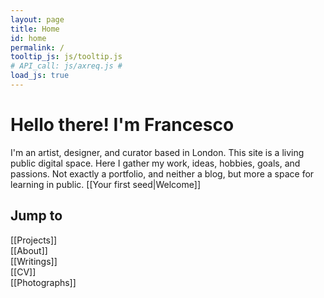 ```yaml
---
layout: page
title: Home
id: home
permalink: /
tooltip_js: js/tooltip.js
# API_call: js/axreq.js #
load_js: true
---
```


# Hello there! I'm Francesco 

I'm an artist, designer, and curator based in London. This site is a living public digital space. Here I gather my work, ideas, hobbies, goals, and passions. Not exactly a portfolio, and neither a blog, but more a space for learning in public. [[Your first seed|Welcome]]

## Jump to 
[[Projects]]<br>
[[About]]<br>
[[Writings]]<br>
[[CV]]<br>
[[Photographs]]<br>

<style>
  .wrapper {
    max-width: 46em;
  }
</style>
